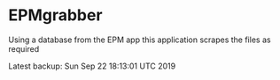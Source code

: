 # EPMgrabber
Using a database from the EPM app this application scrapes the files as required


Latest backup: Sun Sep 22 18:13:01 UTC 2019
